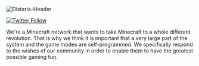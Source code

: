 ![Distaria-Header](https://i.imgur.com/Oc4zQT1.png)

[![Twitter Follow](https://img.shields.io/twitter/follow/TariaMCnet?color=1DA1F2&logo=twitter&style=for-the-badge)](https://twitter.com/intent/follow?original_referer=https%3A%2F%2Fgithub.com%2DistariaNetwork&screen_name=TariaMCnet)

We're a Minecraft network that wants to take Minecraft to a whole different revolution. That is why we think it is important that a very large part of the system and the game modes are self-programmed. We specifically respond to the wishes of our community in order to enable them to have the greatest possible gaming fun.
